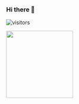 ### Hi there 👋

![visitors](https://visitor-badge.glitch.me/badge?page_id=mightycryptowall)


<img height="180em" src="https://github-readme-stats.vercel.app/api?username=MightyCryptowall&show_icons=true&hide_border=true&&count_private=true&include_all_commits=true&theme=city_lights" />

<!--
**MightyCryptowall/MightyCryptowall** is a ✨ _special_ ✨ repository because its `README.md` (this file) appears on your GitHub profile.

Here are some ideas to get you started:

- 🔭 I’m currently working on ...
- 🌱 I’m currently learning ...
- 👯 I’m looking to collaborate on ...
- 🤔 I’m looking for help with ...
- 💬 Ask me about ...
- 📫 How to reach me: ...
- 😄 Pronouns: ...
- ⚡ Fun fact: ...
-->

